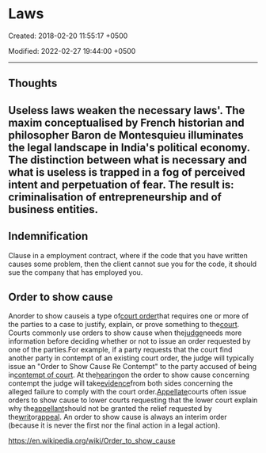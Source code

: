 # Laws

Created: 2018-02-20 11:55:17 +0500

Modified: 2022-02-27 19:44:00 +0500

---

## Thoughts

## Useless laws weaken the necessary laws'. The maxim conceptualised by French historian and philosopher Baron de Montesquieu illuminates the legal landscape in India's political economy. The distinction between what is necessary and what is useless is trapped in a fog of perceived intent and perpetuation of fear. The result is: criminalisation of entrepreneurship and of business entities.

## Indemnification

Clause in a employment contract, where if the code that you have written causes some problem, then the client cannot sue you for the code, it should sue the company that has employed you.

## Order to show cause

Anorder to show causeis a type of[court order](https://en.wikipedia.org/wiki/Court_order)that requires one or more of the parties to a case to justify, explain, or prove something to the[court](https://en.wikipedia.org/wiki/Court). Courts commonly use orders to show cause when the[judge](https://en.wikipedia.org/wiki/Judge)needs more information before deciding whether or not to issue an order requested by one of the parties.For example, if a party requests that the court find another party in contempt of an existing court order, the judge will typically issue an "Order to Show Cause Re Contempt" to the party accused of being in[contempt of court](https://en.wikipedia.org/wiki/Contempt_of_court). At the[hearing](https://en.wikipedia.org/wiki/Hearing_(law))on the order to show cause concerning contempt the judge will take[evidence](https://en.wikipedia.org/wiki/Evidence)from both sides concerning the alleged failure to comply with the court order.[Appellate](https://en.wikipedia.org/wiki/Appellate)courts often issue orders to show cause to lower courts requesting that the lower court explain why the[appellant](https://en.wikipedia.org/wiki/Appellant)should not be granted the relief requested by the[writ](https://en.wikipedia.org/wiki/Writ)or[appeal](https://en.wikipedia.org/wiki/Appeal). An order to show cause is always an interim order (because it is never the first nor the final action in a legal action).

<https://en.wikipedia.org/wiki/Order_to_show_cause>
